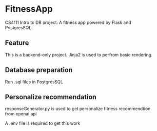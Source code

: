 # FitnessApp
CS4111 Intro to DB project: A fitness app powered by Flask and PostgresSQL. 

## Feature

This is a backend-only project. Jinja2 is used to perfrom basic rendering.

## Database preparation

Run .sql files in PostgresSQL

## Personalize recommendation  

responseGenerator.py is used to get personalize fitness recommendtion from openai api 

A .env file is required to get this work


